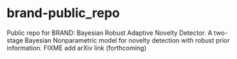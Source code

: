 # brand-public_repo
Public repo for BRAND: Bayesian  Robust  Adaptive  Novelty Detector. A two-stage Bayesian Nonparametric model for novelty detection with robust prior information. FIXME add arXiv link (forthcoming)
